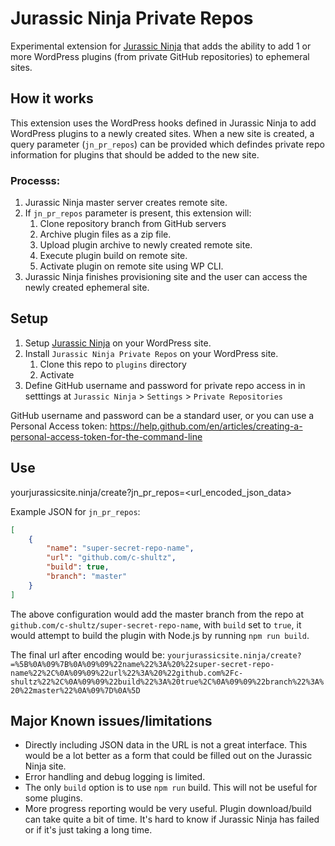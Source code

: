 # Jurassic Ninja Private Repos
Experimental extension for [Jurassic Ninja](https://github.com/Automattic/jurassic.ninja/) that adds the ability to add 1 or more WordPress plugins (from private GitHub repositories) to ephemeral sites.

## How it works

This extension uses the WordPress hooks defined in Jurassic Ninja to add WordPress plugins to a newly created sites. When a new site is created, a query parameter (`jn_pr_repos`) can be provided which defindes private repo information for plugins that should be added to the new site.

### Processs:
1. Jurassic Ninja master server creates remote site.
1. If `jn_pr_repos` parameter is present, this extension will:
    1. Clone repository branch from GitHub servers
    1. Archive plugin files as a zip file.
    1. Upload plugin archive to newly created remote site.
    1. Execute plugin build on remote site.
    1. Activate plugin on remote site using WP CLI.
1. Jurassic Ninja finishes provisioning site and the user can access the newly created ephemeral site.


## Setup

1. Setup [Jurassic Ninja](https://github.com/Automattic/jurassic.ninja) on your WordPress site.
1. Install `Jurassic Ninja Private Repos` on your WordPress site.
   1. Clone this repo to `plugins` directory
   1. Activate
1. Define GitHub username and password for private repo access in in setttings at `Jurassic Ninja` > `Settings` > `Private Repositories`

GitHub username and password can be a standard user, or you can use a Personal Access token: https://help.github.com/en/articles/creating-a-personal-access-token-for-the-command-line

## Use

yourjurassicsite.ninja/create?jn_pr_repos=<url_encoded_json_data>

Example JSON for `jn_pr_repos`:
```json
[
	{
		"name": "super-secret-repo-name",
		"url": "github.com/c-shultz",
		"build": true,
		"branch": "master"
	}
]
```
The above configuration would add the master branch from the repo at `github.com/c-shultz/super-secret-repo-name`, with `build` set to `true`, it would attempt to build the plugin with Node.js by running `npm run build`.

The final url after encoding would be: `yourjurassicsite.ninja/create?=%5B%0A%09%7B%0A%09%09%22name%22%3A%20%22super-secret-repo-name%22%2C%0A%09%09%22url%22%3A%20%22github.com%2Fc-shultz%22%2C%0A%09%09%22build%22%3A%20true%2C%0A%09%09%22branch%22%3A%20%22master%22%0A%09%7D%0A%5D`

## Major Known issues/limitations

- Directly including JSON data in the URL is not a great interface. This would be a lot better as a form that could be filled out on the Jurassic Ninja site.
- Error handling and debug logging is limited.
- The only `build` option is to use `npm run` build. This will not be useful for some plugins.
- More progress reporting would be very useful. Plugin download/build can take quite a bit of time. It's hard to know if Jurassic Ninja has failed or if it's just taking a long time.
